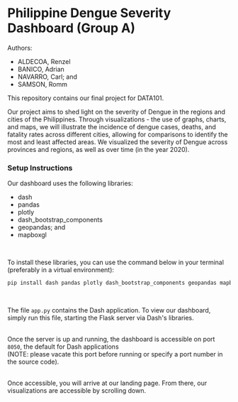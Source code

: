 # Philippine Dengue Severity Dashboard (Group A)
 
Authors:
- ALDECOA, Renzel
- BANICO, Adrian
- NAVARRO, Carl; and
- SAMSON, Romm

This repository contains our final project for DATA101.

Our project aims to shed light on the severity of Dengue in the regions and cities of the Philippines. Through visualizations - the use of graphs, charts, and maps, we will illustrate the incidence of dengue cases, deaths, and fatality rates across different cities, allowing for comparisons to identify the most and least affected areas. We visualized the severity of Dengue across provinces and regions, as well as over time (in the year 2020).

### Setup Instructions
Our dashboard uses the following libraries: <br>
- dash
- pandas
- plotly
- dash_bootstrap_components
- geopandas; and
- mapboxgl
<br>

To install these libraries, you can use the command below in your terminal (preferably in a virtual environment): <br>

```Python
pip install dash pandas plotly dash_bootstrap_components geopandas mapboxgl
```
<br>

The file `app.py` contains the Dash application. To view our dashboard, simply run this file, starting the Flask server via Dash's libraries. <br> <br>

Once the server is up and running, the dashboard is accessible on port `8050`, the default for Dash applications <br> (NOTE: please vacate this port before running or specify a port number in the source code). <br> <br>

Once accessible, you will arrive at our landing page. From there, our visualizations are accessible by scrolling down.
